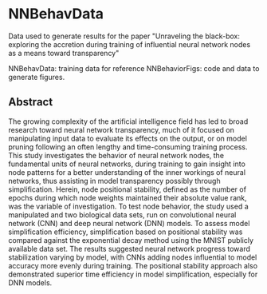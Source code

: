# NNBehavData
Data used to generate results for the paper "Unraveling the black-box: exploring the accretion during training of influential neural network nodes as a means toward transparency"

NNBehavData: training data for reference
NNBehaviorFigs: code and data to generate figures.

## Abstract

The growing complexity of the artificial intelligence field has led to broad research toward neural network transparency, much of it focused on manipulating input data to evaluate its effects on the output, or on model pruning following an often lengthy and time-consuming training process. This study investigates the behavior of neural network nodes, the fundamental units of neural networks, during training to gain insight into node patterns for a better understanding of the inner workings of neural networks, thus assisting in model transparency possibly through simplification. Herein, node positional stability, defined as the number of epochs during which node weights maintained their absolute value rank, was the variable of investigation. To test node behavior, the study used a manipulated and two biological data sets, run on convolutional neural network (CNN) and deep neural network (DNN) models. To assess model simplification efficiency, simplification based on positional stability was compared against the exponential decay method using the MNIST publicly available data set. The results suggested neural network progress toward stabilization varying by model, with CNNs adding nodes influential to model accuracy more evenly during training. The positional stability approach also demonstrated superior time efficiency in model simplification, especially for DNN models.
